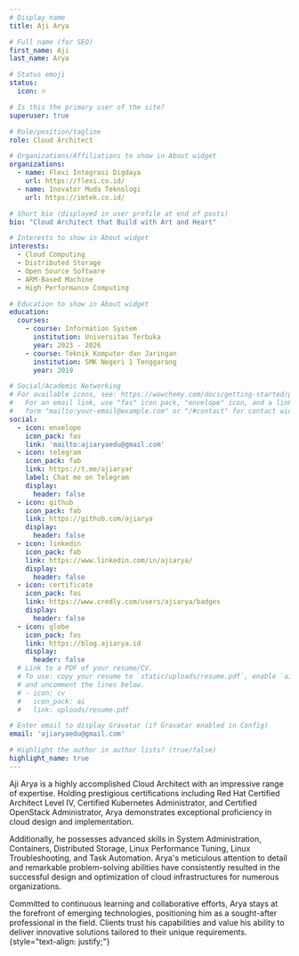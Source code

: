 ```yaml
---
# Display name
title: Aji Arya

# Full name (for SEO)
first_name: Aji
last_name: Arya

# Status emoji
status:
  icon: 🔥

# Is this the primary user of the site?
superuser: true

# Role/position/tagline
role: Cloud Architect

# Organizations/Affiliations to show in About widget
organizations:
  - name: Flexi Integrasi Digdaya
    url: https://flexi.co.id/
  - name: Inovator Muda Teknologi
    url: https://imtek.co.id/

# Short bio (displayed in user profile at end of posts)
bio: "Cloud Architect that Build with Art and Heart"

# Interests to show in About widget
interests:
  - Cloud Computing
  - Distributed Storage
  - Open Source Software
  - ARM-Based Machine
  - High Performance Computing

# Education to show in About widget
education:
  courses:
    - course: Information System
      institution: Universitas Terbuka
      year: 2023 - 2026
    - course: Teknik Komputer dan Jaringan
      institution: SMK Negeri 1 Tenggarong
      year: 2019

# Social/Academic Networking
# For available icons, see: https://wowchemy.com/docs/getting-started/page-builder/#icons
#   For an email link, use "fas" icon pack, "envelope" icon, and a link in the
#   form "mailto:your-email@example.com" or "/#contact" for contact widget.
social:
  - icon: envelope
    icon_pack: fas
    link: 'mailto:ajiaryaedu@gmail.com'
  - icon: telegram
    icon_pack: fab
    link: https://t.me/ajiaryar
    label: Chat me on Telegram
    display:
      header: false
  - icon: github
    icon_pack: fab
    link: https://github.com/ajiarya
    display:
      header: false
  - icon: linkedin
    icon_pack: fab
    link: https://www.linkedin.com/in/ajiarya/
    display:
      header: false
  - icon: certificate
    icon_pack: fas
    link: https://www.credly.com/users/ajiarya/badges
    display:
      header: false
  - icon: globe
    icon_pack: fas
    link: https://blog.ajiarya.id
    display:
      header: false
  # Link to a PDF of your resume/CV.
  # To use: copy your resume to `static/uploads/resume.pdf`, enable `ai` icons in `params.yaml`,
  # and uncomment the lines below.
  # - icon: cv
  #   icon_pack: ai
  #   link: uploads/resume.pdf

# Enter email to display Gravatar (if Gravatar enabled in Config)
email: 'ajiaryaedu@gmail.com'

# Highlight the author in author lists? (true/false)
highlight_name: true
---
```


Aji Arya is a highly accomplished Cloud Architect with an impressive range of expertise. Holding prestigious certifications including Red Hat Certified Architect Level IV, Certified Kubernetes Administrator, and Certified OpenStack Administrator, Arya demonstrates exceptional proficiency in cloud design and implementation.

Additionally, he possesses advanced skills in System Administration, Containers, Distributed Storage, Linux Performance Tuning, Linux Troubleshooting, and Task Automation. Arya's meticulous attention to detail and remarkable problem-solving abilities have consistently resulted in the successful design and optimization of cloud infrastructures for numerous organizations.

Committed to continuous learning and collaborative efforts, Arya stays at the forefront of emerging technologies, positioning him as a sought-after professional in the field. Clients trust his capabilities and value his ability to deliver innovative solutions tailored to their unique requirements.
{style="text-align: justify;"}
